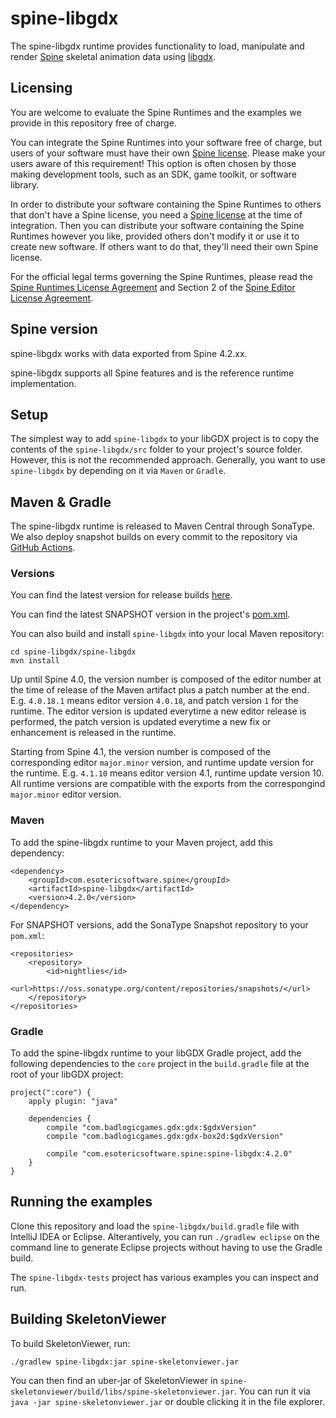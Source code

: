 # spine-libgdx

The spine-libgdx runtime provides functionality to load, manipulate and render [Spine](http://esotericsoftware.com) skeletal animation data using [libgdx](http://www.libgdx.com/).

## Licensing

You are welcome to evaluate the Spine Runtimes and the examples we provide in this repository free of charge.

You can integrate the Spine Runtimes into your software free of charge, but users of your software must have their own [Spine license](https://esotericsoftware.com/spine-purchase). Please make your users aware of this requirement! This option is often chosen by those making development tools, such as an SDK, game toolkit, or software library.

In order to distribute your software containing the Spine Runtimes to others that don't have a Spine license, you need a [Spine license](https://esotericsoftware.com/spine-purchase) at the time of integration. Then you can distribute your software containing the Spine Runtimes however you like, provided others don't modify it or use it to create new software. If others want to do that, they'll need their own Spine license.

For the official legal terms governing the Spine Runtimes, please read the [Spine Runtimes License Agreement](http://esotericsoftware.com/spine-runtimes-license) and Section 2 of the [Spine Editor License Agreement](http://esotericsoftware.com/spine-editor-license#s2).

## Spine version

spine-libgdx works with data exported from Spine 4.2.xx.

spine-libgdx supports all Spine features and is the reference runtime implementation.

## Setup

The simplest way to add `spine-libgdx` to your libGDX project is to copy the contents of the `spine-libgdx/src` folder to your project's source folder. However, this is not the recommended approach. Generally, you want to use `spine-libgdx` by depending on it via `Maven` or `Gradle`.

## Maven & Gradle

The spine-libgdx runtime is released to Maven Central through SonaType. We also deploy snapshot builds on every commit to the repository via [GitHub Actions](https://github.com/EsotericSoftware/spine-runtimes/actions).

### Versions

You can find the latest version for release builds [here](http://search.maven.org/#search%7Cga%7C1%7Cspine-libgdx).

You can find the latest SNAPSHOT version in the project's [pom.xml](spine-libgdx/pom.xml#L13).

You can also build and install `spine-libgdx` into your local Maven repository:

```
cd spine-libgdx/spine-libgdx
mvn install
```

Up until Spine 4.0, the version number is composed of the editor number at the time of release of the Maven artifact plus a patch number at the end. E.g. `4.0.18.1` means editor version `4.0.18`, and patch version `1` for the runtime. The editor version is updated everytime a new editor release is performed, the patch version is updated everytime a new fix or enhancement is released in the runtime.

Starting from Spine 4.1, the version number is composed of the corresponding editor `major.minor` version, and runtime update version for the runtime. E.g. `4.1.10` means editor version 4.1, runtime update version 10. All runtime versions are compatible with the exports from the correspongind `major.minor` editor version.

### Maven

To add the spine-libgdx runtime to your Maven project, add this dependency:

```
<dependency>
	<groupId>com.esotericsoftware.spine</groupId>
	<artifactId>spine-libgdx</artifactId>
	<version>4.2.0</version>
</dependency>
```

For SNAPSHOT versions, add the SonaType Snapshot repository to your `pom.xml`:

```
<repositories>
	<repository>
		<id>nightlies</id>
		<url>https://oss.sonatype.org/content/repositories/snapshots/</url>
	</repository>
</repositories>
```

### Gradle

To add the spine-libgdx runtime to your libGDX Gradle project, add the following dependencies to the `core` project in the `build.gradle` file at the root of your libGDX project:

```
project(":core") {
    apply plugin: "java"

    dependencies {
        compile "com.badlogicgames.gdx:gdx:$gdxVersion"
        compile "com.badlogicgames.gdx:gdx-box2d:$gdxVersion"

        compile "com.esotericsoftware.spine:spine-libgdx:4.2.0"
    }
}
```

## Running the examples

Clone this repository and load the `spine-libgdx/build.gradle` file with IntelliJ IDEA or Eclipse. Alterantively, you can run `./gradlew eclipse` on the command line to generate Eclipse projects without having to use the Gradle build.

The `spine-libgdx-tests` project has various examples you can inspect and run.

## Building SkeletonViewer

To build SkeletonViewer, run:

```
./gradlew spine-libgdx:jar spine-skeletonviewer.jar
```

You can then find an uber-jar of SkeletonViewer in `spine-skeletonviewer/build/libs/spine-skeletonviewer.jar`. You can run it via `java -jar spine-skeletonviewer.jar` or double clicking it in the file explorer.
